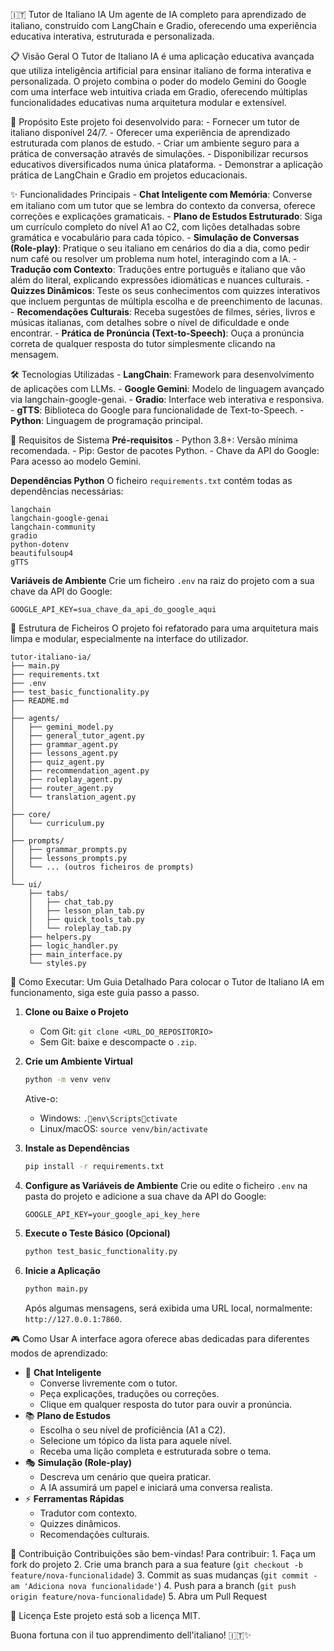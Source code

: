 🇮🇹 Tutor de Italiano IA Um agente de IA completo para aprendizado de
italiano, construído com LangChain e Gradio, oferecendo uma experiência
educativa interativa, estruturada e personalizada.

📋 Visão Geral O Tutor de Italiano IA é uma aplicação educativa avançada
que utiliza inteligência artificial para ensinar italiano de forma
interativa e personalizada. O projeto combina o poder do modelo Gemini
do Google com uma interface web intuitiva criada em Gradio, oferecendo
múltiplas funcionalidades educativas numa arquitetura modular e
extensível.

🎯 Propósito Este projeto foi desenvolvido para: - Fornecer um tutor de
italiano disponível 24/7. - Oferecer uma experiência de aprendizado
estruturada com planos de estudo. - Criar um ambiente seguro para a
prática de conversação através de simulações. - Disponibilizar recursos
educativos diversificados numa única plataforma. - Demonstrar a
aplicação prática de LangChain e Gradio em projetos educacionais.

✨ Funcionalidades Principais - **Chat Inteligente com Memória**:
Converse em italiano com um tutor que se lembra do contexto da conversa,
oferece correções e explicações gramaticais. - **Plano de Estudos
Estruturado**: Siga um currículo completo do nível A1 ao C2, com lições
detalhadas sobre gramática e vocabulário para cada tópico. - **Simulação
de Conversas (Role-play)**: Pratique o seu italiano em cenários do dia a
dia, como pedir num café ou resolver um problema num hotel, interagindo
com a IA. - **Tradução com Contexto**: Traduções entre português e
italiano que vão além do literal, explicando expressões idiomáticas e
nuances culturais. - **Quizzes Dinâmicos**: Teste os seus conhecimentos
com quizzes interativos que incluem perguntas de múltipla escolha e de
preenchimento de lacunas. - **Recomendações Culturais**: Receba
sugestões de filmes, séries, livros e músicas italianas, com detalhes
sobre o nível de dificuldade e onde encontrar. - **Prática de Pronúncia
(Text-to-Speech)**: Ouça a pronúncia correta de qualquer resposta do
tutor simplesmente clicando na mensagem.

🛠️ Tecnologias Utilizadas - **LangChain**: Framework para
desenvolvimento de aplicações com LLMs. - **Google Gemini**: Modelo de
linguagem avançado via langchain-google-genai. - **Gradio**: Interface
web interativa e responsiva. - **gTTS**: Biblioteca do Google para
funcionalidade de Text-to-Speech. - **Python**: Linguagem de programação
principal.

🔧 Requisitos de Sistema **Pré-requisitos** - Python 3.8+: Versão mínima
recomendada. - Pip: Gestor de pacotes Python. - Chave da API do Google:
Para acesso ao modelo Gemini.

**Dependências Python** O ficheiro `requirements.txt` contém todas as
dependências necessárias:

    langchain
    langchain-google-genai
    langchain-community
    gradio
    python-dotenv
    beautifulsoup4
    gTTS

**Variáveis de Ambiente** Crie um ficheiro `.env` na raiz do projeto com
a sua chave da API do Google:

    GOOGLE_API_KEY=sua_chave_da_api_do_google_aqui

📁 Estrutura de Ficheiros O projeto foi refatorado para uma arquitetura
mais limpa e modular, especialmente na interface do utilizador.

    tutor-italiano-ia/
    ├── main.py
    ├── requirements.txt
    ├── .env
    ├── test_basic_functionality.py
    ├── README.md
    │
    ├── agents/
    │   ├── gemini_model.py
    │   ├── general_tutor_agent.py
    │   ├── grammar_agent.py
    │   ├── lessons_agent.py
    │   ├── quiz_agent.py
    │   ├── recommendation_agent.py
    │   ├── roleplay_agent.py
    │   ├── router_agent.py
    │   └── translation_agent.py
    │
    ├── core/
    │   └── curriculum.py
    │
    ├── prompts/
    │   ├── grammar_prompts.py
    │   ├── lessons_prompts.py
    │   └── ... (outros ficheiros de prompts)
    │
    └── ui/
        ├── tabs/
        │   ├── chat_tab.py
        │   ├── lesson_plan_tab.py
        │   ├── quick_tools_tab.py
        │   └── roleplay_tab.py
        ├── helpers.py
        ├── logic_handler.py
        ├── main_interface.py
        └── styles.py

🚀 Como Executar: Um Guia Detalhado Para colocar o Tutor de Italiano IA
em funcionamento, siga este guia passo a passo.

1.  **Clone ou Baixe o Projeto**

    -   Com Git: `git clone <URL_DO_REPOSITORIO>`
    -   Sem Git: baixe e descompacte o `.zip`.

2.  **Crie um Ambiente Virtual**

    ``` bash
    python -m venv venv
    ```

    Ative-o:

    -   Windows: `.env\Scriptsctivate`
    -   Linux/macOS: `source venv/bin/activate`

3.  **Instale as Dependências**

    ``` bash
    pip install -r requirements.txt
    ```

4.  **Configure as Variáveis de Ambiente** Crie ou edite o ficheiro
    `.env` na pasta do projeto e adicione a sua chave da API do Google:

        GOOGLE_API_KEY=your_google_api_key_here

5.  **Execute o Teste Básico (Opcional)**

    ``` bash
    python test_basic_functionality.py
    ```

6.  **Inicie a Aplicação**

    ``` bash
    python main.py
    ```

    Após algumas mensagens, será exibida uma URL local, normalmente:
    `http://127.0.0.1:7860`.

🎮 Como Usar A interface agora oferece abas dedicadas para diferentes
modos de aprendizado:

-   💬 **Chat Inteligente**
    -   Converse livremente com o tutor.
    -   Peça explicações, traduções ou correções.
    -   Clique em qualquer resposta do tutor para ouvir a pronúncia.
-   📚 **Plano de Estudos**
    -   Escolha o seu nível de proficiência (A1 a C2).
    -   Selecione um tópico da lista para aquele nível.
    -   Receba uma lição completa e estruturada sobre o tema.
-   🎭 **Simulação (Role-play)**
    -   Descreva um cenário que queira praticar.
    -   A IA assumirá um papel e iniciará uma conversa realista.
-   ⚡ **Ferramentas Rápidas**
    -   Tradutor com contexto.
    -   Quizzes dinâmicos.
    -   Recomendações culturais.

🤝 Contribuição Contribuições são bem-vindas! Para contribuir: 1. Faça
um fork do projeto 2. Crie uma branch para a sua feature
(`git checkout -b feature/nova-funcionalidade`) 3. Commit as suas
mudanças (`git commit -am 'Adiciona nova funcionalidade'`) 4. Push para
a branch (`git push origin feature/nova-funcionalidade`) 5. Abra um Pull
Request

📄 Licença Este projeto está sob a licença MIT.

Buona fortuna con il tuo apprendimento dell'italiano! 🇮🇹✨
